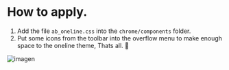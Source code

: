 # How to apply.
<ol>
  <li>Add the file <code>ab_oneline.css</code> into the <code>chrome/components</code> folder.</li>
  <li>Put some icons from the toolbar into the overflow menu to make enough space to the oneline theme, Thats all. 💙</li></ol>

![imagen](https://user-images.githubusercontent.com/22057609/174413592-f769e697-148c-4d6e-81d2-77908dccca6d.png)
